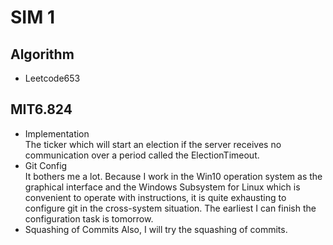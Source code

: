 # SIM 1
## Algorithm
- Leetcode653
## MIT6.824
- Implementation  
The ticker which will start an election if the server receives no communication over a period called the ElectionTimeout.
- Git Config  
It bothers me a lot. Because I work in the Win10 operation system as the graphical interface and the Windows Subsystem for Linux which is convenient to operate with instructions, it is quite exhausting to configure git in the cross-system situation. The earliest I can finish the configuration task is tomorrow.
- Squashing of Commits
Also, I will try the squashing of commits. 